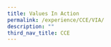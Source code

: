 ```yaml
---
title: Values In Action
permalink: /experience/CCE/VIA/
description: ""
third_nav_title: CCE
---
```


